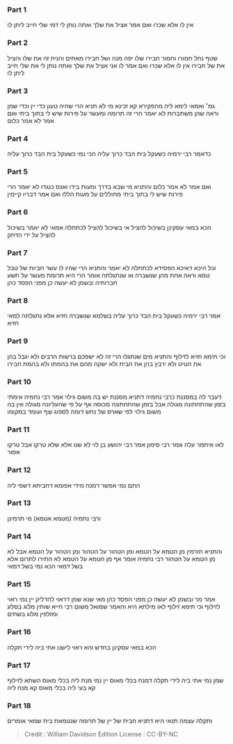 
### Part 1
אין לו אלא שכרו ואם אמר אציל את שלך ואתה נותן לי דמי שלי חייב ליתן לו

### Part 2
שטף נחל חמורו וחמור חבירו שלו יפה מנה ושל חבירו מאתים והניח זה את שלו והציל את של חבירו אין לו אלא שכרו ואם אמר לו אני אציל את שלך ואתה נותן לי את שלי חייב ליתן לו

### Part 3
גמ׳ ואמאי לימא ליה מהפקירא קא זכינא מי לא תניא הרי שהיה טעון כדי יין וכדי שמן וראה שהן משתברות לא יאמר הרי זה תרומה ומעשר על פירות שיש לי בתוך ביתי ואם אמר לא אמר כלום

### Part 4
כדאמר רבי ירמיה כשעקל בית הבד כרוך עליה הכי נמי כשעקל בית הבד כרוך עליה

### Part 5
ואם אמר לא אמר כלום והתניא מי שבא בדרך ומעות בידו ואנס כנגדו לא יאמר הרי פירות שיש לי בתוך ביתי מחוללים על מעות הללו ואם אמר דבריו קיימין

### Part 6
הכא במאי עסקינן בשיכול להציל אי בשיכול להציל לכתחלה אמאי לא יאמר בשיכול להציל על ידי הדחק

### Part 7
וכל היכא דאיכא הפסידא לכתחלה לא יאמר והתניא הרי שהיו לו עשר חביות של טבל טמא וראה אחת מהן שנשברה או שנתגלתה אומר הרי היא תרומת מעשר על תשע חברותיה ובשמן לא יעשה כן מפני הפסד כהן

### Part 8
אמר רבי ירמיה כשעקל בית הבד כרוך עליה בשלמא שנשברה חזיא אלא נתגלתה למאי חזיא

### Part 9
וכי תימא חזיא לזילוף והתניא מים שנתגלו הרי זה לא ישפכם ברשות הרבים ולא יגבל בהן את הטיט ולא ירבץ בהן את הבית ולא ישקה מהם את בהמתו ולא בהמת חבירו

### Part 10
דעבר לה במסננת כרבי נחמיה דתניא מסננת יש בה משום גילוי אמר רבי נחמיה אימתי בזמן שהתחתונה מגולה אבל בזמן שהתחתונה מכוסה אף על פי שהעליונה מגולה אין בה משום גילוי לפי שארס של נחש דומה לספוג וצף ועומד במקומו

### Part 11
לאו איתמר עלה אמר רבי סימון אמר רבי יהושע בן לוי לא שנו אלא שלא טרקו אבל טרקו אסור

### Part 12
התם נמי אפשר דמנח מידי אפומא דחביתא דשפי ליה

### Part 13
ורבי נחמיה (מטמא אטמא) מי תרמינן

### Part 14
והתניא תורמין מן הטמא על הטמא ומן הטהור על הטהור ומן הטהור על הטמא אבל לא מן הטמא על הטהור רבי נחמיה אומר אף מן הטמא על הטמא לא התירו לתרום אלא בשל דמאי הכא נמי בשל דמאי

### Part 15
אמר מר ובשמן לא יעשה כן מפני הפסד כהן מאי שנא שמן דראוי להדליק יין נמי ראוי לזילוף וכי תימא זילוף לאו מילתא היא והאמר שמואל משום רבי חייא שותין מלוג בסלע ומזלפין מלוג בשתים

### Part 16
הכא במאי עסקינן בחדש והא ראוי לישנו אתי ביה לידי תקלה

### Part 17
שמן נמי אתי ביה לידי תקלה דמנח בכלי מאוס יין נמי מנח ליה בכלי מאוס השתא לזילוף קא בעי ליה בכלי מאוס קא מנח ליה

### Part 18
ותקלה עצמה תנאי היא דתניא חבית של יין של תרומה שנטמאת בית שמאי אומרים

>Credit : William Davidson Edition
>License : CC-BY-NC
